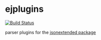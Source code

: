 # ejplugins

[![Build Status](https://travis-ci.org/chrisjsewell/ejplugins.svg?branch=master)](https://travis-ci.org/chrisjsewell/ejplugins)

parser plugins for the [jsonextended package](https://jsonextended.readthedocs.io)

